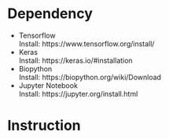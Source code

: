 <h1>Dependency</h1>
<ul>
  <li>
    Tensorflow </br>
    Install: https://www.tensorflow.org/install/
  </li>
  <li>
    Keras </br>
    Install: https://keras.io/#installation
  </li>
  <li>
    Biopython </br>
    Install: https://biopython.org/wiki/Download
  </li>
  <li>
    Jupyter Notebook </br>
    Install: https://jupyter.org/install.html
  </li>
</ul>

<h1>Instruction</h1>

